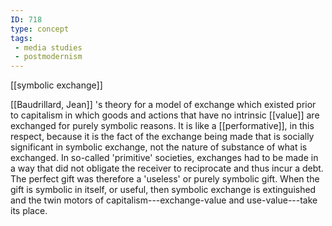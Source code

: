 ```yaml
---
ID: 718
type: concept
tags: 
 - media studies
 - postmodernism
---
```


[[symbolic exchange]] 

[[Baudrillard, Jean]] 's theory for a
model of exchange which existed prior to capitalism in which goods and
actions that have no intrinsic
[[value]] are exchanged for
purely symbolic reasons. It is like a
[[performative]], in this
respect, because it is the fact of the exchange being made that is
socially significant in symbolic exchange, not the nature of substance
of what is exchanged. In so-called 'primitive' societies, exchanges had
to be made in a way that did not obligate the receiver to reciprocate
and thus incur a debt. The perfect gift was therefore a 'useless' or
purely symbolic gift. When the gift is symbolic in itself, or useful,
then symbolic exchange is extinguished and the twin motors of
capitalism---exchange-value and use-value---take its place.
